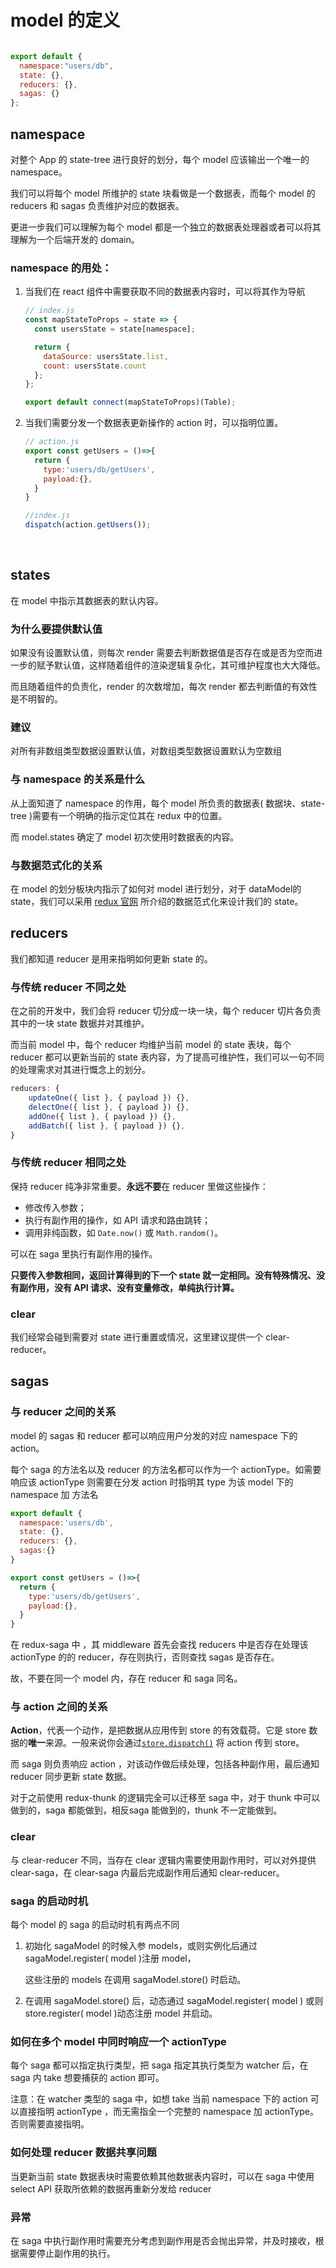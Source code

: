 # model 的定义

```javascript

export default {
  namespace:"users/db",
  state: {},
  reducers: {},
  sagas: {}
};
```



## namespace

对整个 App 的 state-tree 进行良好的划分，每个 model 应该输出一个唯一的 namespace。

我们可以将每个 model 所维护的 state 块看做是一个数据表，而每个 model 的 reducers 和 sagas 负责维护对应的数据表。

更进一步我们可以理解为每个 model 都是一个独立的数据表处理器或者可以将其理解为一个后端开发的 domain。

### namespace 的用处：

1. 当我们在 react 组件中需要获取不同的数据表内容时，可以将其作为导航

   ```javascript
   // index.js
   const mapStateToProps = state => {
     const usersState = state[namespace];

     return {
       dataSource: usersState.list,
       count: usersState.count
     };
   };

   export default connect(mapStateToProps)(Table);
   ```

2. 当我们需要分发一个数据表更新操作的 action 时，可以指明位置。

   ```javascript
   // action.js
   export const getUsers = ()=>{
     return {
       type:'users/db/getUsers',
       payload:{},
     }
   }

   //index.js
   dispatch(action.getUsers());
   ```

   ​

## states

在 model 中指示其数据表的默认内容。

### 为什么要提供默认值

如果没有设置默认值，则每次 render 需要去判断数据值是否存在或是否为空而进一步的赋予默认值，这样随着组件的渲染逻辑复杂化，其可维护程度也大大降低。

而且随着组件的负责化，render 的次数增加，每次 render 都去判断值的有效性是不明智的。

### 建议

对所有非数组类型数据设置默认值，对数组类型数据设置默认为空数组

### 与 namespace 的关系是什么

从上面知道了 namespace 的作用，每个 model 所负责的数据表( 数据块、state-tree )需要有一个明确的指示定位其在 redux 中的位置。

而 model.states 确定了 model 初次使用时数据表的内容。

### 与数据范式化的关系

在 model 的划分板块内指示了如何对 model 进行划分，对于 dataModel的 state，我们可以采用 [redux 官网](http://cn.redux.js.org/docs/recipes/reducers/NormalizingStateShape.html) 所介绍的数据范式化来设计我们的 state。

## reducers

 我们都知道 reducer 是用来指明如何更新 state 的。

### 与传统 reducer 不同之处

在之前的开发中，我们会将 reducer 切分成一块一块，每个 reducer 切片各负责其中的一块 state 数据并对其维护。

而当前 model 中，每个 reducer 均维护当前 model 的 state 表块，每个 reducer 都可以更新当前的 state 表内容，为了提高可维护性，我们可以一句不同的处理需求对其进行慨念上的划分。

```javascript
reducers: {
    updateOne({ list }, { payload }) {},
    delectOne({ list }, { payload }) {},
    addOne({ list }, { payload }) {},
    addBatch({ list }, { payload }) {},
}
```

### 与传统 reducer 相同之处

保持 reducer 纯净非常重要。**永远不要**在 reducer 里做这些操作：

- 修改传入参数；
- 执行有副作用的操作，如 API 请求和路由跳转；
- 调用非纯函数，如 `Date.now()` 或 `Math.random()`。

可以在 saga 里执行有副作用的操作。

**只要传入参数相同，返回计算得到的下一个 state 就一定相同。没有特殊情况、没有副作用，没有 API 请求、没有变量修改，单纯执行计算。**

### clear

我们经常会碰到需要对 state 进行重置或情况，这里建议提供一个 clear-reducer。



## sagas

### 与 reducer 之间的关系

model 的 sagas 和 reducer 都可以响应用户分发的对应 namespace 下的 action。 

每个 saga 的方法名以及 reducer 的方法名都可以作为一个 actionType。如需要响应该 actionType 则需要在分发 action 时指明其 type 为该 model 下的 namespace 加 方法名

```javascript
export default {
  namespace:'users/db',
  state: {},
  reducers: {},
  sagas:{}
}

export const getUsers = ()=>{
  return {
    type:'users/db/getUsers',
    payload:{},
  }
}
```

在 redux-saga 中 ，其 middleware 首先会查找 reducers 中是否存在处理该 actionType 的的 reducer，存在则执行，否则查找 sagas 是否存在。

故，不要在同一个 model 内，存在 reducer 和 saga 同名。

### 与 action 之间的关系

**Action**，代表一个动作，是把数据从应用传到 store 的有效载荷。它是 store 数据的**唯一**来源。一般来说你会通过[`store.dispatch()`](http://cn.redux.js.org/docs/api/Store.html#dispatch) 将 action 传到 store。

而 saga 则负责响应 action ，对该动作做后续处理，包括各种副作用，最后通知 reducer 同步更新 state 数据。

对于之前使用 redux-thunk 的逻辑完全可以迁移至 saga 中，对于 thunk 中可以做到的，saga 都能做到，相反saga 能做到的，thunk 不一定能做到。

### clear

与 clear-reducer 不同，当存在 clear 逻辑内需要使用副作用时，可以对外提供 clear-saga，在 clear-saga 内最后完成副作用后通知 clear-reducer。

### saga 的启动时机

每个 model 的 saga 的启动时机有两点不同

1. 初始化 sagaModel 的时候入参 models，或则实例化后通过 sagaModel.register( model )注册 model，

   这些注册的 models 在调用 sagaModel.store() 时启动。

2. 在调用 sagaModel.store() 后，动态通过 sagaModel.register( model ) 或则 store.register( model )动态注册 model 并启动。

### 如何在多个 model 中同时响应一个 actionType

每个 saga 都可以指定执行类型，把 saga 指定其执行类型为 watcher 后，在 saga 内 take 想要捕获的 action 即可。

注意：在 watcher 类型的 saga 中，如想 take 当前 namespace 下的 action 可以直接指明 actionType ，而无需指全一个完整的 namespace 加 actionType。否则需要直接指明。

### 如何处理 reducer 数据共享问题

当更新当前 state 数据表块时需要依赖其他数据表内容时，可以在 saga 中使用 select API 获取所依赖的数据再重新分发给 reducer

### 异常

在 saga 中执行副作用时需要充分考虑到副作用是否会抛出异常，并及时接收，根据需要停止副作用的执行。